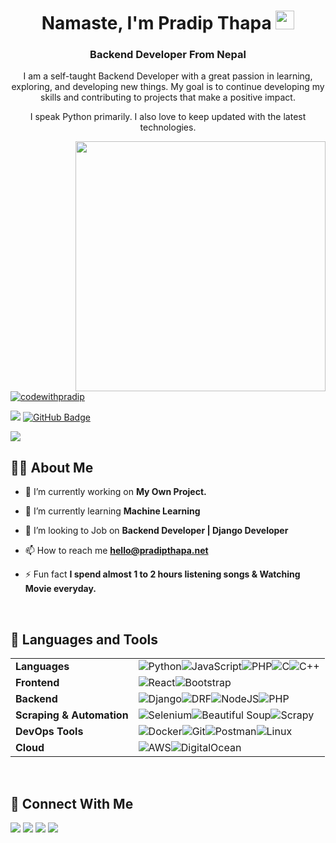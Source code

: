 <h1 align="center">Namaste, I'm Pradip Thapa <img src="https://raw.githubusercontent.com/MartinHeinz/MartinHeinz/master/wave.gif" width="30px"></h1>
<h3 align="center">Backend Developer From Nepal </h3>

<p align="center">I am a self-taught Backend Developer with a great passion in learning, exploring, and developing new things. My goal is to continue developing my skills and contributing to projects that make a positive impact.</p>

<p align="center"> I speak Python primarily. I also love to keep updated with the latest technologies.</p>

<a href="#">
 <img width="400" height="auto" align="right" src="https://cdn.dribbble.com/users/1162077/screenshots/3848914/programmer.gif" height="175px"/>
</a>

<p align="left"> <a href="https://twitter.com/thepradipthapa" target="blank"><img src="https://img.shields.io/twitter/follow/codewithpradip?logo=twitter&style=for-the-badge" alt="codewithpradip" /></a></p>
<p>
<a href="https://github.com/Meghna-DAS/github-profile-views-counter"><img src="https://komarev.com/ghpvc/?username=thepradipthapa"></a> <a href="https://github.com/thepradipthapa?tab=followers"><img src="https://img.shields.io/github/followers/thepradipthapa?label=Followers&style=social" alt="GitHub Badge"></a>
</p>
<a href="https://www.buymeacoffee.com/codewithpradip"><img src="https://img.buymeacoffee.com/button-api/?text=Buy me a Coffee&emoji=☕&slug=codewithpradip&button_colour=FFDD00&font_colour=000000&font_family=Cookie&outline_colour=000000&coffee_colour=ffffff" /></a>

## 🙋‍♂️ About Me

- 🔭 I’m currently working on **My Own Project.**

- 🌱 I’m currently learning **Machine Learning**

- 👯 I’m looking to Job on **Backend Developer | Django Developer**

- 📫 How to reach me **[hello@pradipthapa.net](https://gmail.com)**

- ⚡ Fun fact **I spend almost 1 to 2 hours listening songs & Watching Movie everyday.**

<br/>


<h2>🚀 Languages and Tools</h2>


| | |
| -------- | -------- | 
| **Languages** | ![Python](https://img.shields.io/badge/python-3670A0?style=for-the-badge&logo=python&logoColor=ffdd54)![JavaScript](https://img.shields.io/badge/javascript-%23323330.svg?style=for-the-badge&logo=javascript&logoColor=%23F7DF1E)![PHP](https://img.shields.io/badge/PHP-777BB4?style=for-the-badge&logo=PHP&logoColor=white)![C](https://img.shields.io/badge/c-%2300599C.svg?style=for-the-badge&logo=c&logoColor=white)![C++](https://img.shields.io/badge/c++-%2300599C.svg?style=for-the-badge&logo=c%2B%2B&logoColor=white)   |
|  **Frontend** | ![React](https://img.shields.io/badge/react-%2320232a.svg?style=for-the-badge&logo=react&logoColor=%2361DAFB)![Bootstrap](https://img.shields.io/badge/Bootstrap-7952B3?style=for-the-badge&logo=Bootstrap&logoColor=white)|
| **Backend** | ![Django](https://img.shields.io/badge/Django-0c4a32?style=for-the-badge&logo=Django&logoColor=white)![DRF](https://img.shields.io/badge/DRF-965353?style=for-the-badge&logo=Django&logoColor=white)![NodeJS](https://img.shields.io/badge/node.js-6DA55F?style=for-the-badge&logo=node.js&logoColor=white)![PHP](https://img.shields.io/badge/PHP-777BB4?style=for-the-badge&logo=PHP&logoColor=white)|
| **Scraping & Automation** | ![Selenium](https://img.shields.io/badge/Selenium-43B02A?style=for-the-badge&logo=Selenium&logoColor=white)![Beautiful Soup](https://img.shields.io/badge/Beautiful%20Soup-black?style=for-the-badge)![Scrapy](https://img.shields.io/badge/Scrapy-61a838?style=for-the-badge)|
| **DevOps Tools**|![Docker](https://img.shields.io/badge/docker-%230db7ed.svg?style=for-the-badge&logo=docker&logoColor=white)![Git](https://img.shields.io/badge/Git-F05032?style=for-the-badge&logo=Git&logoColor=white)![Postman](https://img.shields.io/badge/Postman-FF6C37?style=for-the-badge&logo=Postman&logoColor=white)![Linux](https://img.shields.io/badge/Linux-FCC624?style=for-the-badge&logo=Linux&logoColor=black)  | 
| **Cloud**|![AWS](https://img.shields.io/badge/AWS-232F3E?style=for-the-badge&logo=Amazon%20AWS&logoColor=white)![DigitalOcean](https://img.shields.io/badge/DigitalOcean-0080FF?style=for-the-badge&logo=DigitalOcean&logoColor=white)|
<br/>

<h2>🔗 Connect With Me</h2>

<p align="left">
<a href = "https://www.linkedin.com/in/thepradipthapa/"><img src="https://img.shields.io/badge/LinkedIn-blue?style=for-the-badge&logo=LinkedIn&labelColor=blue"/></a> <a href = "https://www.youtube.com/codewithpradip"><img src="https://img.shields.io/badge/YouTube-FF0000?style=for-the-badge&logo=YouTube&labelColor=FF0000"/></a>
<a href = "https://www.instagram.com/codewithpradip/"><img src="https://img.shields.io/badge/Instagram-E4405F?style=for-the-badge&logo=Instagram&logoColor=white&labelColor=E4405F"/></a>
<a href = "https://twitter.com/thepradipthapa"><img src="https://img.shields.io/badge/Twitter-1DA1F2?style=for-the-badge&logo=Twitter&logoColor=white&labelColor=1DA1F2"/></a>
</p>
